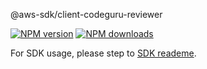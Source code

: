 @aws-sdk/client-codeguru-reviewer

[![NPM version](https://img.shields.io/npm/v/@aws-sdk/client-codeguru-reviewer/preview.svg)](https://www.npmjs.com/package/@aws-sdk/client-codeguru-reviewer)
[![NPM downloads](https://img.shields.io/npm/dm/@aws-sdk/client-codeguru-reviewer.svg)](https://www.npmjs.com/package/@aws-sdk/client-codeguru-reviewer)

For SDK usage, please step to [SDK reademe](https://github.com/aws/aws-sdk-js-v3).
